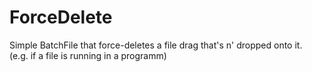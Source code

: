 # ForceDelete
Simple BatchFile that force-deletes a file drag that's n' dropped onto it.   
(e.g. if a file is running in a programm)   

